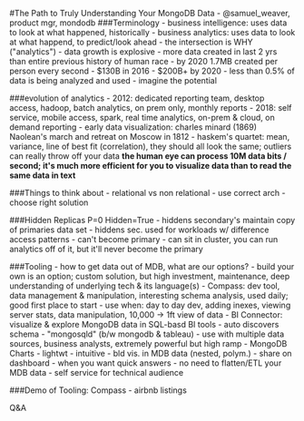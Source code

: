 #The Path to Truly Understanding Your MongoDB Data
    - @samuel_weaver, product mgr, mondodb
###Terminology
    - business intelligence: uses data to look at what happened, historically
    - business analytics: uses data to look at what happend, to predict/look ahead
    - the intersection is WHY ("analytics")
    - data growth is explosive 
        - more data created in last 2 yrs than entire previous history of human race
        - by 2020 1.7MB created per person every second
        - $130B in 2016
        - $200B+ by 2020
        - less than 0.5% of data is being analyzed and used - imagine the 
        potential

###evolution of analytics
    - 2012: dedicated reporting team, desktop access, hadoop, batch analytics, on prem only, monthly reports
    - 2018: self service, mobile access, spark, real time analytics, on-prem & cloud, on demand reporting
    - early data visualization: charles minard (1869) Naolean's march and retreat on Moscow in 1812
    - haskem's quartet: mean, variance, line of best fit (correlation), they should all look the same; outliers can really throw off your data 
    **the human eye can process 10M data bits / second; it's much more efficient for you to visualize data than to read the same data in text**

###Things to think about
    - relational vs non relational
    - use correct arch
    - choose right solution

###Hidden Replicas
    P=0 Hidden=True
    - hiddens secondary's maintain copy of primaries data set
    - hiddens sec. used for workloads w/ difference access patterns
    - can't become primary
    - can sit in cluster, you can run analytics off of it, but it'll never become the primary

###Tooling
    - how to get data out of MDB, what are our options?
    - build your own is an option; custom solution, but high investment, maintenance, deep understanding of underlying tech & its language(s)
    - Compass: dev tool, data management & manipulation, interesting schema analysis, used daily; good first place to start
    - use when: day to day dev, adding inexes, viewing server stats, data manipulation, 10,000 -> 1ft view of data
    - BI Connector: visualize & explore MongoDB data in SQL-basd BI tools
        - auto discovers schema
        - "mongosqld" (b/w mongodb & tableau)
        - use with multiple data sources, business analysts, extremely powerful but high ramp
    - MongoDB Charts
        - lightwt
        - intuitive
        - bld vis. in MDB data (nested, polym.)
        - share on dashboard
        - when you want quick answers
        - no need to flatten/ETL your MDB data
        - self service for technical audience

###Demo of Tooling: Compass
    - airbnb listings

Q&A